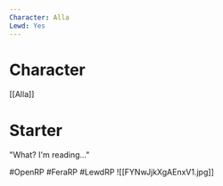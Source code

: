 ```yaml
---
Character: Alla
Lewd: Yes
---
```

# Character
[[Alla]]

# Starter
"What? I'm reading..."
  

#OpenRP #FeraRP #LewdRP 
![[FYNwJjkXgAEnxV1.jpg]]